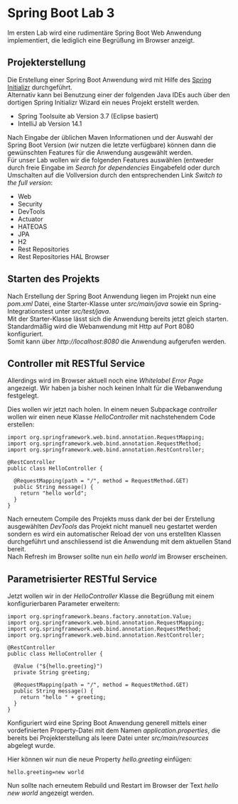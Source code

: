 Spring Boot Lab 3
=================

Im ersten Lab wird eine rudimentäre Spring Boot Web Anwendung implementiert, 
die lediglich eine Begrüßung im Browser anzeigt.
 
Projekterstellung
-----------------
 
Die Erstellung einer Spring Boot Anwendung wird mit Hilfe des [Spring Initializr](http://start.spring.io/) durchgeführt.  
Alternativ kann bei Benutzung einer der folgenden Java IDEs auch über den dortigen Spring Initializr Wizard ein neues Projekt erstellt werden.

* Spring Toolsuite ab Version 3.7 (Eclipse basiert)
* IntelliJ ab Version 14.1

Nach Eingabe der üblichen Maven Informationen und der Auswahl der Spring Boot Version (wir nutzen die letzte verfügbare) 
können dann die gewünschten Features für die Anwendung ausgewählt werden.  
Für unser Lab wollen wir die folgenden Features auswählen 
(entweder durch freie Eingabe im *Search for dependencies* Eingabefeld oder durch Umschalten auf die Vollversion durch den entsprechenden 
Link *Switch to the full version*:

* Web
* Security
* DevTools
* Actuator
* HATEOAS
* JPA
* H2
* Rest Repositories
* Rest Repositories HAL Browser

Starten des Projekts
--------------------

Nach Erstellung der Spring Boot Anwendung liegen im Projekt nun eine *pom.xml* Datei, eine Starter-Klasse unter *src/main/java* sowie ein 
Spring-Integrationstest unter *src/test/java*.  
Mit der Starter-Klasse lässt sich die Anwendung bereits jetzt gleich starten. Standardmäßig wird die Webanwendung mit Http auf Port 8080 konfiguriert.  
Somit kann über *http://localhost:8080* die Anwendung aufgerufen werden.  

Controller mit RESTful Service
------------------------------

Allerdings wird im Browser aktuell noch eine *Whitelabel Error Page* angezeigt.
Wir haben ja bisher noch keinen Inhalt für die Webanwendung festgelegt.

Dies wollen wir jetzt nach holen. In einem neuen Subpackage *controller* wollen wir einen neue Klasse *HelloController* 
mit nachstehendem Code erstellen:

    import org.springframework.web.bind.annotation.RequestMapping;
    import org.springframework.web.bind.annotation.RequestMethod;
    import org.springframework.web.bind.annotation.RestController;
    
    @RestController
    public class HelloController {

      @RequestMapping(path = "/", method = RequestMethod.GET)
      public String message() {
        return "hello world";
      }
    }
    
Nach erneutem Compile des Projekts muss dank der bei der Erstellung ausgewählten *DevTools* das Projekt nicht manuell neu gestartet werden sondern
es wird ein automatischer Reload der von uns erstellten Klassen durchgeführt und anschliessend ist die Anwendung mit dem aktuellen Stand bereit.  
Nach Refresh im Browser sollte nun ein *hello world* im Browser erscheinen.

Parametrisierter RESTful Service
--------------------------------

Jetzt wollen wir in der *HelloController* Klasse die Begrüßung mit einem konfigurierbaren Parameter erweitern:

    import org.springframework.beans.factory.annotation.Value;
    import org.springframework.web.bind.annotation.RequestMapping;
    import org.springframework.web.bind.annotation.RequestMethod;
    import org.springframework.web.bind.annotation.RestController;

    @RestController
    public class HelloController {

      @Value ("${hello.greeting}")
      private String greeting;

      @RequestMapping(path = "/", method = RequestMethod.GET)
      public String message() {
        return "hello " + greeting;
      }
    }

Konfiguriert wird eine Spring Boot Anwendung generell mittels einer vordefinierten Property-Datei mit dem Namen *application.properties*, die
bereits bei Projekterstellung als leere Datei unter *src/main/resources* abgelegt wurde.

Hier können wir nun die neue Property *hello.greeting* einfügen:

    hello.greeting=new world

Nun sollte nach erneutem Rebuild und Restart im Browser der Text *hello new world* angezeigt werden.     
